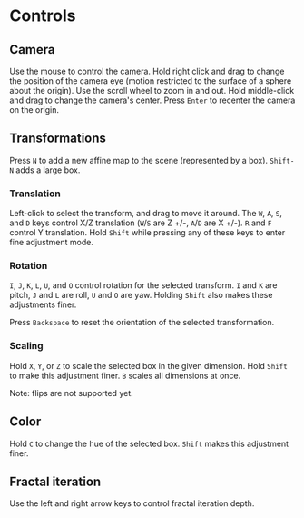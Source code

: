 # Controls

## Camera
Use the mouse to control the camera. Hold right click and drag to change the position of the camera eye (motion
restricted to the surface of a sphere about the origin). Use the scroll wheel to zoom in and out. Hold middle-click
and drag to change the camera's center. Press `Enter` to recenter the camera on the origin.

## Transformations
Press `N` to add a new affine map to the scene (represented by a box). `Shift-N` adds a large box.

### Translation
Left-click to select the transform, and drag to move it around. The `W`, `A`, `S`, and `D` keys control X/Z 
translation (`W`/`S` are Z +/-, `A`/`D` are X +/-). `R` and `F` control Y translation. Hold `Shift` while 
pressing any of these keys to enter fine adjustment mode.

### Rotation
`I`, `J`, `K`, `L`, `U`, and `O` control rotation for the selected transform. `I` and `K` are pitch, `J` 
and `L` are roll, `U` and `O` are yaw. Holding `Shift` also makes these adjustments finer.

Press `Backspace` to reset the orientation of the selected transformation.

### Scaling
Hold `X`, `Y`, or `Z` to scale the selected box in the given dimension. Hold `Shift` to make this 
adjustment finer. `B` scales all dimensions at once.

Note: flips are not supported yet.

## Color
Hold `C` to change the hue of the selected box. `Shift` makes this adjustment finer.

## Fractal iteration
Use the left and right arrow keys to control fractal iteration depth.